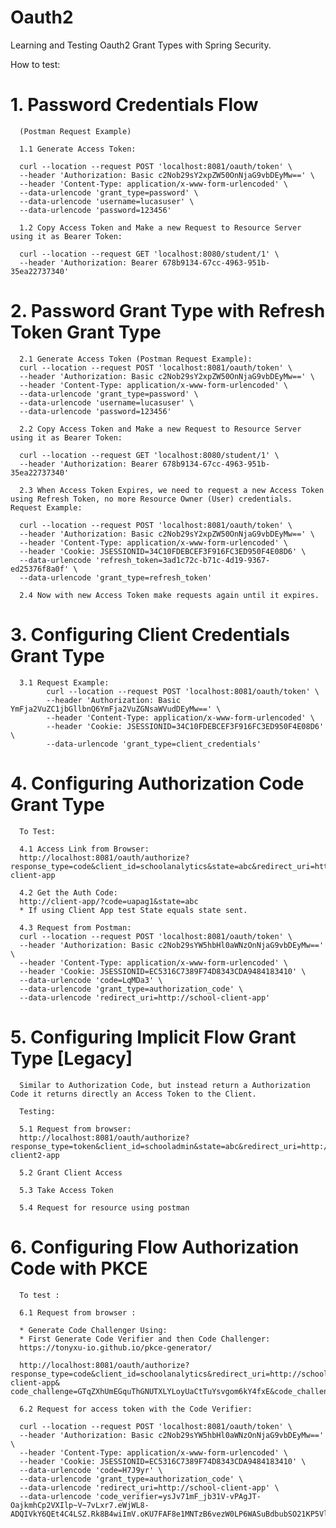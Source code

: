 # Oauth2

Learning and Testing Oauth2 Grant Types with Spring Security.

How to test:

<h1>1. Password Credentials Flow</h1>

      (Postman Request Example)

      1.1 Generate Access Token:
      
      curl --location --request POST 'localhost:8081/oauth/token' \
      --header 'Authorization: Basic c2Nob29sY2xpZW50OnNjaG9vbDEyMw==' \
      --header 'Content-Type: application/x-www-form-urlencoded' \
      --data-urlencode 'grant_type=password' \
      --data-urlencode 'username=lucasuser' \
      --data-urlencode 'password=123456'

      1.2 Copy Access Token and Make a new Request to Resource Server using it as Bearer Token:

      curl --location --request GET 'localhost:8080/student/1' \
      --header 'Authorization: Bearer 678b9134-67cc-4963-951b-35ea22737340'


<h1>2. Password Grant Type with Refresh Token Grant Type</h1>

      2.1 Generate Access Token (Postman Request Example):
      curl --location --request POST 'localhost:8081/oauth/token' \
      --header 'Authorization: Basic c2Nob29sY2xpZW50OnNjaG9vbDEyMw==' \
      --header 'Content-Type: application/x-www-form-urlencoded' \
      --data-urlencode 'grant_type=password' \
      --data-urlencode 'username=lucasuser' \
      --data-urlencode 'password=123456'

      2.2 Copy Access Token and Make a new Request to Resource Server using it as Bearer Token:

      curl --location --request GET 'localhost:8080/student/1' \
      --header 'Authorization: Bearer 678b9134-67cc-4963-951b-35ea22737340'

      2.3 When Access Token Expires, we need to request a new Access Token using Refresh Token, no more Resource Owner (User) credentials. Request Example:

      curl --location --request POST 'localhost:8081/oauth/token' \
      --header 'Authorization: Basic c2Nob29sY2xpZW50OnNjaG9vbDEyMw==' \
      --header 'Content-Type: application/x-www-form-urlencoded' \
      --header 'Cookie: JSESSIONID=34C10FDEBCEF3F916FC3ED950F4E08D6' \
      --data-urlencode 'refresh_token=3ad1c72c-b71c-4d19-9367-ed25376f8a0f' \
      --data-urlencode 'grant_type=refresh_token'

      2.4 Now with new Access Token make requests again until it expires.


<h1>3. Configuring Client Credentials Grant Type</h1>

      3.1 Request Example:
            curl --location --request POST 'localhost:8081/oauth/token' \
            --header 'Authorization: Basic YmFja2VuZC1jbGllbnQ6YmFja2VuZGNsaWVudDEyMw==' \
            --header 'Content-Type: application/x-www-form-urlencoded' \
            --header 'Cookie: JSESSIONID=34C10FDEBCEF3F916FC3ED950F4E08D6' \
            --data-urlencode 'grant_type=client_credentials'

<h1>4. Configuring Authorization Code Grant Type </h1>

      To Test:

      4.1 Access Link from Browser:
      http://localhost:8081/oauth/authorize?response_type=code&client_id=schoolanalytics&state=abc&redirect_uri=http://school-client-app

      4.2 Get the Auth Code:
      http://client-app/?code=uapag1&state=abc
      * If using Client App test State equals state sent.

      4.3 Request from Postman:
      curl --location --request POST 'localhost:8081/oauth/token' \
      --header 'Authorization: Basic c2Nob29sYW5hbHl0aWNzOnNjaG9vbDEyMw==' \
      --header 'Content-Type: application/x-www-form-urlencoded' \
      --header 'Cookie: JSESSIONID=EC5316C7389F74D8343CDA9484183410' \
      --data-urlencode 'code=LqMDa3' \
      --data-urlencode 'grant_type=authorization_code' \
      --data-urlencode 'redirect_uri=http://school-client-app'
      
<h1>5. Configuring Implicit Flow Grant Type [Legacy]</h1>

      Similar to Authorization Code, but instead return a Authorization Code it returns directly an Access Token to the Client.

      Testing:

      5.1 Request from browser:
      http://localhost:8081/oauth/authorize?response_type=token&client_id=schooladmin&state=abc&redirect_uri=http://school-client2-app

      5.2 Grant Client Access

      5.3 Take Access Token

      5.4 Request for resource using postman
      
      
<h1>6. Configuring Flow Authorization Code with PKCE</h1>

      To test :

      6.1 Request from browser :

      * Generate Code Challenger Using:
      * First Generate Code Verifier and then Code Challenger:
      https://tonyxu-io.github.io/pkce-generator/

      http://localhost:8081/oauth/authorize?response_type=code&client_id=schoolanalytics&redirect_uri=http://school-client-app&                             code_challenge=GTqZXhUmEGquThGNUTXLYLoyUaCtTuYsvgom6kY4fxE&code_challenge_method=s256

      6.2 Request for access token with the Code Verifier:

      curl --location --request POST 'localhost:8081/oauth/token' \
      --header 'Authorization: Basic c2Nob29sYW5hbHl0aWNzOnNjaG9vbDEyMw==' \
      --header 'Content-Type: application/x-www-form-urlencoded' \
      --header 'Cookie: JSESSIONID=EC5316C7389F74D8343CDA9484183410' \
      --data-urlencode 'code=H7J9yr' \
      --data-urlencode 'grant_type=authorization_code' \
      --data-urlencode 'redirect_uri=http://school-client-app' \
      --data-urlencode 'code_verifier=ysJv71mF_jb31V-vPAgJT-OajkmhCp2VXIlp~V~7vLxr7.eWjWL8-ADQIVkY6QEt4C4LSZ.Rk8B4wiImV.oKU7FAF8e1MNTzB6vezW0LP6WASuBdbubSO21KP5Vl9Hlt'

